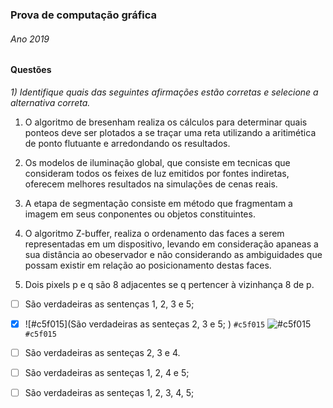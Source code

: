 ### Prova de computação gráfica


###### Ano 2019

#### Questões

*1) Identifique quais das seguintes afirmações estão corretas e selecione a alternativa correta.*

1. O algoritmo de bresenham realiza os cálculos para determinar quais ponteos deve ser plotados a se traçar uma reta utilizando a aritimética de ponto flutuante e arredondando os resultados.

2. Os modelos de iluminação global, que consiste em tecnicas que consideram todos os feixes de luz emitidos por fontes indiretas, oferecem melhores resultados na simulações de cenas reais.

3. A etapa de segmentação consiste em método que fragmentam a imagem em seus conponentes ou objetos constituintes.

4. O algoritmo Z-buffer, realiza o ordenamento das faces a serem representadas em um dispositivo, levando em consideração apaneas a sua distância ao obeservador e não considerando as ambiguidades que possam existir em relação ao posicionamento destas faces.

5. Dois pixels p e q são 8 adjacentes se q pertencer à vizinhança 8 de p.

- [ ] São verdadeiras as sentenças 1, 2, 3 e 5;
- [x] ![#c5f015](São verdadeiras as senteças 2, 3 e 5; ) `#c5f015`
![#c5f015](https://placehold.it/15/c5f015/000000?text=+) `#c5f015`
- [ ] São verdadeiras as senteças 2, 3 e 4.
- [ ] São verdadeiras as senteças 1, 2, 4 e 5;
- [ ] São verdadeiras as senteças 1, 2, 3, 4, 5;

